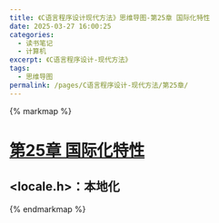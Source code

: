 ```yaml
---
title: 《C语言程序设计现代方法》思维导图-第25章 国际化特性
date: 2025-03-27 16:00:25
categories:
  - 读书笔记
  - 计算机
excerpt: 《C语言程序设计-现代方法》
tags:
  - 思维导图
permalink: /pages/C语言程序设计-现代方法/第25章/
---
```


{% markmap %}
# [第25章 国际化特性](/pages/C语言程序设计-现代方法/思维导图/汇总/)

## <locale.h>：本地化



{% endmarkmap %}